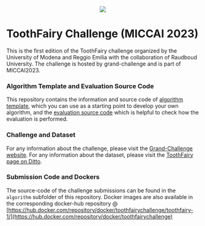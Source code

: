<p align="center">
<img src="https://rumc-gcorg-p-public.s3.amazonaws.com/b/723/banner-toothfairy.x10.jpeg" style="margin: 0 auto;">
</p>

# ToothFairy Challenge (MICCAI 2023)

This is the first edition of the ToothFairy challenge organized by the University of Modena and Reggio Emilia with the collaboration of Raudboud University. The challenge is hosted by grand-challenge and is part of MICCAI2023.

### Algorithm Template and Evaluation Source Code
This repository contains the information and source code of [algorithm template](https://github.com/AImageLab-zip/ToothFairy/tree/main/algorithm), which you can use as a starting point to develop your own algorithm, and the [evaluation source code](https://github.com/AImageLab-zip/ToothFairy/tree/main/evaluation) which is helpful to check how the evaluation is performed.

### Challenge and Dataset
For any information about the challenge, please visit the [Grand-Challenge website](https://toothfairy.grand-challenge.org/).
For any information about the dataset, please visit the [ToothFairy page on Ditto](https://ditto.ing.unimore.it/toothfairy).

### Submission Code and Dockers
The source-code of the challenge submissions can be found in the `algorithm` subfolder of this repository.  Docker images are also available in the corresponding docker-hub repository @ [https://hub.docker.com/repository/docker/toothfairychallenge/toothfairy-1/](https://hub.docker.com/repository/docker/toothfairychallenge)
